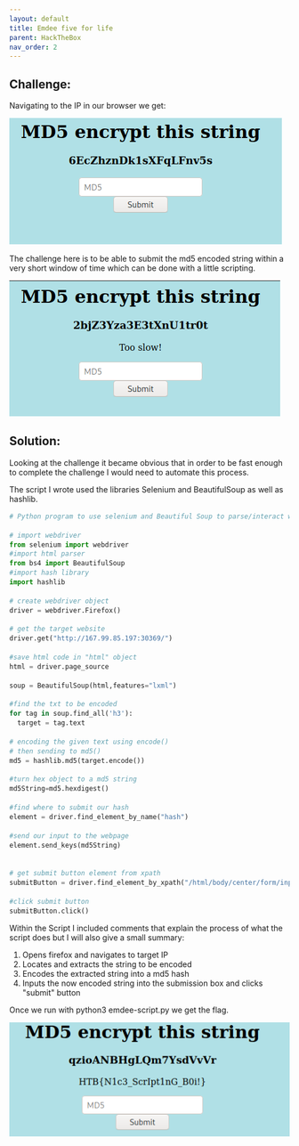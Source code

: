 ```yaml
---
layout: default
title: Emdee five for life
parent: HackTheBox
nav_order: 2
---
```

## [](#header-2)Challenge:


Navigating to the IP in our browser we get:


![](pictures/challenge-emdee.PNG)

The challenge here is to be able to submit the md5 encoded string within a very short window of time which can be done with a little scripting.

![](pictures/noflag-embeed.PNG)



## [](#header-2)Solution:

Looking at the challenge it became obvious that in order to be fast enough to complete the challenge I would need to automate this process.

The script I wrote used the libraries Selenium and BeautifulSoup as well as hashlib.

```python
# Python program to use selenium and Beautiful Soup to parse/interact with web page

# import webdriver 
from selenium import webdriver 
#import html parser
from bs4 import BeautifulSoup
#import hash library
import hashlib

# create webdriver object 
driver = webdriver.Firefox() 

# get the target website
driver.get("http://167.99.85.197:30369/") 

#save html code in "html" object
html = driver.page_source

soup = BeautifulSoup(html,features="lxml")

#find the txt to be encoded
for tag in soup.find_all('h3'):
  target = tag.text

# encoding the given text using encode() 
# then sending to md5() 
md5 = hashlib.md5(target.encode()) 

#turn hex object to a md5 string
md5String=md5.hexdigest()

#find where to submit our hash
element = driver.find_element_by_name("hash")

#send our input to the webpage
element.send_keys(md5String)


# get submit button element from xpath
submitButton = driver.find_element_by_xpath("/html/body/center/form/input[2]") 

#click submit button
submitButton.click()
```


Within the Script I included comments that explain the process of what the script does but I will also give a small summary:



1. Opens firefox and navigates to target IP
2. Locates and extracts the string to be encoded
3. Encodes the extracted string into a md5 hash
4. Inputs the now encoded string into the submission box and clicks "submit" button


Once we run with python3 emdee-script.py we get the flag.

![](pictures/flag-embeed.PNG)

